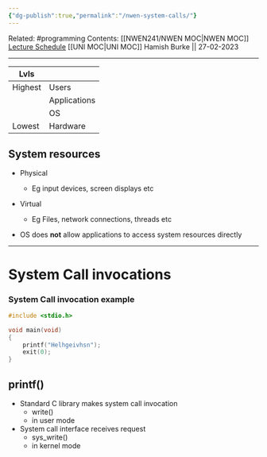 ```yaml
---
{"dg-publish":true,"permalink":"/nwen-system-calls/"}
---
```


Related: #programming 
Contents: [[NWEN241/NWEN MOC\|NWEN MOC]]
[Lecture Schedule](https://ecs.wgtn.ac.nz/Courses/NWEN241_2023T1/LectureSchedule)
[[UNI MOC\|UNI MOC]]
Hamish Burke || 27-02-2023
***

| Lvls    |              |
| ------- | ------------ |
| Highest | Users        |
|         | Applications |
|         | OS           |
| Lowest  | Hardware     |


## System resources
- Physical
	- Eg input devices, screen displays etc
- Virtual
	- Eg Files, network connections, threads etc


- OS does **not** allow applications to access system resources directly

***

# System Call invocations





### System Call invocation example

```C
#include <stdio.h>

void main(void)
{
	printf("Helhgeivhsn");
	exit(0);
}
```

## printf()
- Standard C library makes system call invocation
	- write()
	- in user mode
- System call interface receives request
	- sys_write()
	- in kernel mode